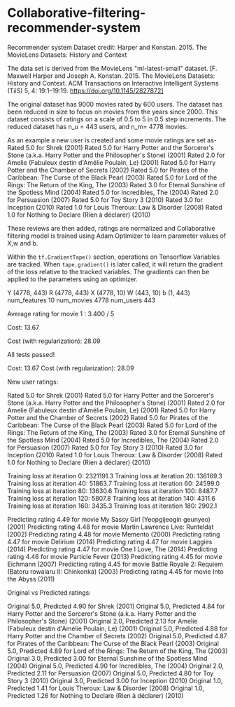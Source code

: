 # Collaborative-filtering-recommender-system

Recommender system
Dataset credit: Harper and Konstan. 2015. The MovieLens Datasets: History and Context


The data set is derived from the MovieLens "ml-latest-small" dataset. [F. Maxwell Harper and Joseph A. Konstan. 2015. The MovieLens Datasets: History and Context. ACM Transactions on Interactive Intelligent Systems (TiiS) 5, 4: 19:1–19:19. https://doi.org/10.1145/2827872]

The original dataset has  9000 movies rated by 600 users. The dataset has been reduced in size to focus on movies from the years since 2000. This dataset consists of ratings on a scale of 0.5 to 5 in 0.5 step increments. The reduced dataset has n_u = 443 users, and n_m= 4778 movies. 




As an example a new user is created and some movie ratings are set as-
Rated 5.0 for  Shrek (2001)
Rated 5.0 for  Harry Potter and the Sorcerer's Stone (a.k.a. Harry Potter and the Philosopher's Stone) (2001)
Rated 2.0 for  Amelie (Fabuleux destin d'Amélie Poulain, Le) (2001)
Rated 5.0 for  Harry Potter and the Chamber of Secrets (2002)
Rated 5.0 for  Pirates of the Caribbean: The Curse of the Black Pearl (2003)
Rated 5.0 for  Lord of the Rings: The Return of the King, The (2003)
Rated 3.0 for  Eternal Sunshine of the Spotless Mind (2004)
Rated 5.0 for  Incredibles, The (2004)
Rated 2.0 for  Persuasion (2007)
Rated 5.0 for  Toy Story 3 (2010)
Rated 3.0 for  Inception (2010)
Rated 1.0 for  Louis Theroux: Law & Disorder (2008)
Rated 1.0 for  Nothing to Declare (Rien à déclarer) (2010)

These reviews are then added, ratings are normalized and Collaborative filtering model is trained using Adam Optimizer to learn parameter values of X,w and b.

Within the `tf.GradientTape()` section, operations on Tensorflow Variables are tracked. When `tape.gradient()` is later called, it will return the gradient of the loss relative to the tracked variables. The gradients can then be applied to the parameters using an optimizer. 


Y (4778, 443) R (4778, 443)
X (4778, 10)
W (443, 10)
b (1, 443)
num_features 10
num_movies 4778
num_users 443


Average rating for movie 1 : 3.400 / 5


Cost: 13.67


Cost (with regularization): 28.09


All tests passed!


Cost: 13.67
Cost (with regularization): 28.09


New user ratings:

Rated 5.0 for  Shrek (2001)
Rated 5.0 for  Harry Potter and the Sorcerer's Stone (a.k.a. Harry Potter and the Philosopher's Stone) (2001)
Rated 2.0 for  Amelie (Fabuleux destin d'Amélie Poulain, Le) (2001)
Rated 5.0 for  Harry Potter and the Chamber of Secrets (2002)
Rated 5.0 for  Pirates of the Caribbean: The Curse of the Black Pearl (2003)
Rated 5.0 for  Lord of the Rings: The Return of the King, The (2003)
Rated 3.0 for  Eternal Sunshine of the Spotless Mind (2004)
Rated 5.0 for  Incredibles, The (2004)
Rated 2.0 for  Persuasion (2007)
Rated 5.0 for  Toy Story 3 (2010)
Rated 3.0 for  Inception (2010)
Rated 1.0 for  Louis Theroux: Law & Disorder (2008)
Rated 1.0 for  Nothing to Declare (Rien à déclarer) (2010)


Training loss at iteration 0: 2321191.3
Training loss at iteration 20: 136169.3
Training loss at iteration 40: 51863.7
Training loss at iteration 60: 24599.0
Training loss at iteration 80: 13630.6
Training loss at iteration 100: 8487.7
Training loss at iteration 120: 5807.8
Training loss at iteration 140: 4311.6
Training loss at iteration 160: 3435.3
Training loss at iteration 180: 2902.1


Predicting rating 4.49 for movie My Sassy Girl (Yeopgijeogin geunyeo) (2001)
Predicting rating 4.48 for movie Martin Lawrence Live: Runteldat (2002)
Predicting rating 4.48 for movie Memento (2000)
Predicting rating 4.47 for movie Delirium (2014)
Predicting rating 4.47 for movie Laggies (2014)
Predicting rating 4.47 for movie One I Love, The (2014)
Predicting rating 4.46 for movie Particle Fever (2013)
Predicting rating 4.45 for movie Eichmann (2007)
Predicting rating 4.45 for movie Battle Royale 2: Requiem (Batoru rowaiaru II: Chinkonka) (2003)
Predicting rating 4.45 for movie Into the Abyss (2011)


Original vs Predicted ratings:

Original 5.0, Predicted 4.90 for Shrek (2001)
Original 5.0, Predicted 4.84 for Harry Potter and the Sorcerer's Stone (a.k.a. Harry Potter and the Philosopher's Stone) (2001)
Original 2.0, Predicted 2.13 for Amelie (Fabuleux destin d'Amélie Poulain, Le) (2001)
Original 5.0, Predicted 4.88 for Harry Potter and the Chamber of Secrets (2002)
Original 5.0, Predicted 4.87 for Pirates of the Caribbean: The Curse of the Black Pearl (2003)
Original 5.0, Predicted 4.89 for Lord of the Rings: The Return of the King, The (2003)
Original 3.0, Predicted 3.00 for Eternal Sunshine of the Spotless Mind (2004)
Original 5.0, Predicted 4.90 for Incredibles, The (2004)
Original 2.0, Predicted 2.11 for Persuasion (2007)
Original 5.0, Predicted 4.80 for Toy Story 3 (2010)
Original 3.0, Predicted 3.00 for Inception (2010)
Original 1.0, Predicted 1.41 for Louis Theroux: Law & Disorder (2008)
Original 1.0, Predicted 1.26 for Nothing to Declare (Rien à déclarer) (2010)



